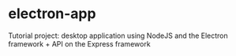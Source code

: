 # electron-app
Tutorial project: desktop application using NodeJS and the Electron framework + API on the Express framework
